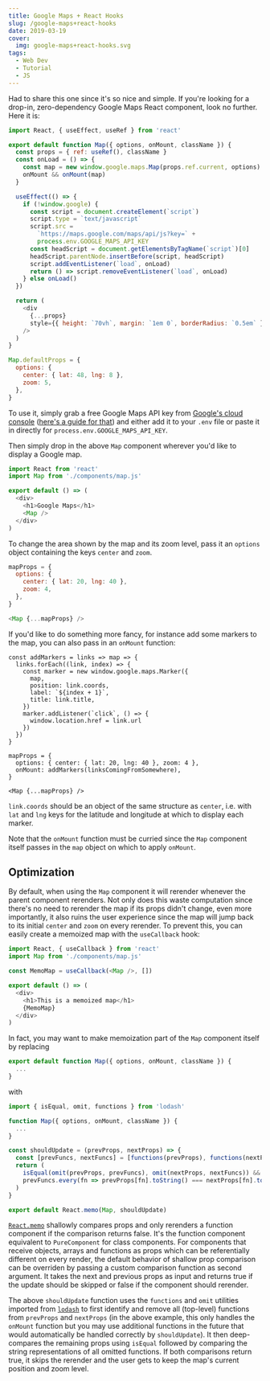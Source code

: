 ```yaml
---
title: Google Maps + React Hooks
slug: /google-maps+react-hooks
date: 2019-03-19
cover:
  img: google-maps+react-hooks.svg
tags:
  - Web Dev
  - Tutorial
  - JS
---
```


Had to share this one since it's so nice and simple. If you're looking for a drop-in, zero-dependency Google Maps React component, look no further. Here it is:

```js:title=src/components/map.js
import React, { useEffect, useRef } from 'react'

export default function Map({ options, onMount, className }) {
  const props = { ref: useRef(), className }
  const onLoad = () => {
    const map = new window.google.maps.Map(props.ref.current, options)
    onMount && onMount(map)
  }

  useEffect(() => {
    if (!window.google) {
      const script = document.createElement(`script`)
      script.type = `text/javascript`
      script.src =
        `https://maps.google.com/maps/api/js?key=` +
        process.env.GOOGLE_MAPS_API_KEY
      const headScript = document.getElementsByTagName(`script`)[0]
      headScript.parentNode.insertBefore(script, headScript)
      script.addEventListener(`load`, onLoad)
      return () => script.removeEventListener(`load`, onLoad)
    } else onLoad()
  })

  return (
    <div
      {...props}
      style={{ height: `70vh`, margin: `1em 0`, borderRadius: `0.5em` }}
    />
  )
}

Map.defaultProps = {
  options: {
    center: { lat: 48, lng: 8 },
    zoom: 5,
  },
}
```

To use it, simply grab a free Google Maps API key from [Google's cloud console](https://console.cloud.google.com) ([here's a guide for that](https://developers.google.com/maps/documentation/javascript/get-api-key)) and either add it to your `.env` file or paste it in directly for `process.env.GOOGLE_MAPS_API_KEY`.

Then simply drop in the above `Map` component wherever you'd like to display a Google map.

```js{7}:title=src/app.js
import React from 'react'
import Map from './components/map.js'

export default () => (
  <div>
    <h1>Google Maps</h1>
    <Map />
  </div>
)
```

To change the area shown by the map and its zoom level, pass it an `options` object containing the keys `center` and `zoom`.

```js
mapProps = {
  options: {
    center: { lat: 20, lng: 40 },
    zoom: 4,
  },
}

<Map {...mapProps} />
```

If you'd like to do something more fancy, for instance add some markers to the map, you can also pass in an `onMount` function:

```js{17}
const addMarkers = links => map => {
  links.forEach((link, index) => {
    const marker = new window.google.maps.Marker({
      map,
      position: link.coords,
      label: `${index + 1}`,
      title: link.title,
    })
    marker.addListener(`click`, () => {
      window.location.href = link.url
    })
  })
}

mapProps = {
  options: { center: { lat: 20, lng: 40 }, zoom: 4 },
  onMount: addMarkers(linksComingFromSomewhere),
}

<Map {...mapProps} />
```

`link.coords` should be an object of the same structure as `center`, i.e. with `lat` and `lng` keys for the latitude and longitude at which to display each marker.

Note that the `onMount` function must be curried since the `Map` component itself passes in the `map` object on which to apply `onMount`.

## Optimization

By default, when using the `Map` component it will rerender whenever the parent component rerenders. Not only does this waste computation since there's no need to rerender the map if its props didn't change, even more importantly, it also ruins the user experience since the map will jump back to its initial `center` and `zoom` on every rerender. To prevent this, you can easily create a memoized map with the `useCallback` hook:

```js{1,4,9}:title=src/app.js
import React, { useCallback } from 'react'
import Map from './components/map.js'

const MemoMap = useCallback(<Map />, [])

export default () => (
  <div>
    <h1>This is a memoized map</h1>
    {MemoMap}
  </div>
)
```

In fact, you may want to make memoization part of the `Map` component itself by replacing

```js
export default function Map({ options, onMount, className }) {
  ...
}
```

with

```js{7,15}:title=src/components/map.js
import { isEqual, omit, functions } from 'lodash'

function Map({ options, onMount, className }) {
  ...
}

const shouldUpdate = (prevProps, nextProps) => {
  const [prevFuncs, nextFuncs] = [functions(prevProps), functions(nextProps)]
  return (
    isEqual(omit(prevProps, prevFuncs), omit(nextProps, nextFuncs)) &&
    prevFuncs.every(fn => prevProps[fn].toString() === nextProps[fn].toString())
  )
}

export default React.memo(Map, shouldUpdate)
```

[`React.memo`](https://reactjs.org/docs/hooks-faq.html#how-do-i-implement-shouldcomponentupdate) shallowly compares props and only rerenders a function component if the comparison returns false. It's the function component equivalent to `PureComponent` for class components. For components that receive objects, arrays and functions as props which can be referentially different on every render, the default behavior of shallow prop comparison can be overriden by passing a custom comparison function as second argument. It takes the next and previous props as input and returns true if the update should be skipped or false if the component should rerender.

The above `shouldUpdate` function uses the `functions` and `omit` utilities imported from [`lodash`](https://lodash.com) to first identify and remove all (top-level) functions from `prevProps` and `nextProps` (in the above example, this only handles the `onMount` function but you may use additional functions in the future that would automatically be handled correctly by `shouldUpdate`). It then deep-compares the remaining props using `isEqual` followed by comparing the string representations of all omitted functions. If both comparisons return true, it skips the rerender and the user gets to keep the map's current position and zoom level.
